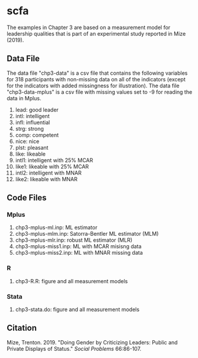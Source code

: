 # scfa
The examples in Chapter 3 are based on a measurement model for leadership qualities that is part of an experimental study reported in Mize (2019).

## Data File
The data file "chp3-data" is a csv file that contains the following variables for 318 participants with non-missing data on all of the indicators (except for the indicators with added missingness for illustration). The data file "chp3-data-mplus" is a csv file with missing values set to -9 for reading the data in Mplus.

1. lead: good leader
2. intl: intelligent
3. infl: influential
4. strg: strong
5. comp: competent
6. nice: nice
7. plst: pleasant
8. like: likeable
9. intl1: intelligent with 25% MCAR
10. like1: likeable with 25% MCAR
11. intl2: intelligent with MNAR
12. like2: likeable with MNAR 


## Code Files

### Mplus
1. chp3-mplus-ml.inp: ML estimator
2. chp3-mplus-mlm.inp: Satorra-Bentler ML estimator (MLM)
3. chp3-mplus-mlr.inp: robust ML estimator (MLR)
4. chp3-mplus-miss1.inp: ML with MCAR misisng data
5. chp3-mplus-miss2.inp: ML with MNAR missing data

### R
1. chp3-R.R: figure and all measurement models

### Stata
1. chp3-stata.do: figure and all measurement models


## Citation
Mize, Trenton. 2019. "Doing Gender by Criticizing Leaders: Public and Private Displays of Status." *Social Problems* 66:86-107.
